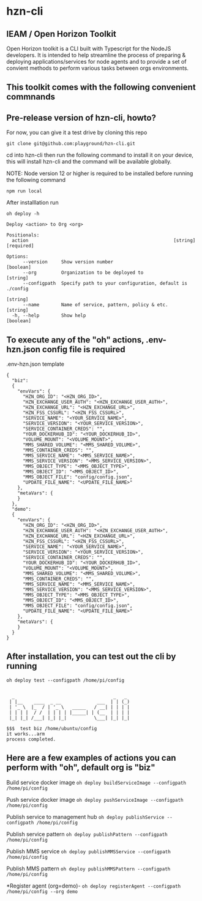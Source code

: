 # hzn-cli 

## IEAM / Open Horizon Toolkit
Open Horizon toolkit is a CLI built with Typescript for the NodeJS developers.  It is intended to help streamline the process of preparing & deploying applications/services for node agents and to provide a set of convient methods to perform various tasks between orgs environments. 

## This toolkit comes with the following convenient commnands


## Pre-release version of hzn-cli, howto?

For now, you can give it a test drive by cloning this repo

```git clone git@github.com:playground/hzn-cli.git```

cd into hzn-cli then run the following command to install it on your device, this will install hzn-cli and the command will be available globally.

NOTE:  Node version 12 or higher is required to be installed before running the following command

```npm run local```

After installlation run

```oh deploy -h```
```
Deploy <action> to Org <org>

Positionals:
  action                                                     [string] [required]

Options:
      --version     Show version number                                [boolean]
      --org         Organization to be deployed to                      [string]
      --configpath  Specify path to your configuration, default is ./config
                                                                        [string]
      --name        Name of service, pattern, policy & etc.             [string]
  -h, --help        Show help                                          [boolean]
```

## To execute any of the "oh" actions, .env-hzn.json config file is required

.env-hzn.json template
```
{
  "biz": 
  {
    "envVars": {
      "HZN_ORG_ID": "<HZN_ORG_ID>",
      "HZN_EXCHANGE_USER_AUTH": "<HZN_EXCHANGE_USER_AUTH>",
      "HZN_EXCHANGE_URL": "<HZN_EXCHANGE_URL>",
      "HZN_FSS_CSSURL": "<HZN_FSS_CSSURL>",  
      "SERVICE_NAME": "<YOUR_SERVICE_NAME>",
      "SERVICE_VERSION": "<YOUR_SERVICE_VERSION>",
      "SERVICE_CONTAINER_CREDS": "",
      "YOUR_DOCKERHUB_ID": "<YOUR_DOCKERHUB_ID>",
      "VOLUME_MOUNT": "<VOLUME_MOUNT>",
      "MMS_SHARED_VOLUME": "<MMS_SHARED_VOLUME>",
      "MMS_CONTAINER_CREDS": "",
      "MMS_SERVICE_NAME": "<MMS_SERVICE_NAME>",
      "MMS_SERVICE_VERSION": "<MMS_SERVICE_VERSION>",
      "MMS_OBJECT_TYPE": "<MMS_OBJECT_TYPE>",
      "MMS_OBJECT_ID": "<MMS_OBJECT_ID>",
      "MMS_OBJECT_FILE": "config/config.json",
      "UPDATE_FILE_NAME": "<UPDATE_FILE_NAME>"  
    },
    "metaVars": {
    }
  },
  "demo": 
  {
    "envVars": {
      "HZN_ORG_ID": "<HZN_ORG_ID>",
      "HZN_EXCHANGE_USER_AUTH": "<HZN_EXCHANGE_USER_AUTH>",
      "HZN_EXCHANGE_URL": "<HZN_EXCHANGE_URL>",
      "HZN_FSS_CSSURL": "<HZN_FSS_CSSURL>",  
      "SERVICE_NAME": "<YOUR_SERVICE_NAME>",
      "SERVICE_VERSION": "<YOUR_SERVICE_VERSION>",
      "SERVICE_CONTAINER_CREDS": "",
      "YOUR_DOCKERHUB_ID": "<YOUR_DOCKERHUB_ID>",
      "VOLUME_MOUNT": "<VOLUME_MOUNT>",
      "MMS_SHARED_VOLUME": "<MMS_SHARED_VOLUME>",
      "MMS_CONTAINER_CREDS": "",
      "MMS_SERVICE_NAME": "<MMS_SERVICE_NAME>",
      "MMS_SERVICE_VERSION": "<MMS_SERVICE_VERSION>",
      "MMS_OBJECT_TYPE": "<MMS_OBJECT_TYPE>",
      "MMS_OBJECT_ID": "<MMS_OBJECT_ID>",
      "MMS_OBJECT_FILE": "config/config.json",
      "UPDATE_FILE_NAME": "<UPDATE_FILE_NAME>"  
    },
    "metaVars": {
    }
  }
}
```

## After installation, you can test out the cli by running

```oh deploy test --configpath /home/pi/config```
```

  _                                    _   _ 
 | |__    ____  _ __             ___  | | (_)
 | '_ \  |_  / | '_ \   _____   / __| | | | |
 | | | |  / /  | | | | |_____| | (__  | | | |
 |_| |_| /___| |_| |_|          \___| |_| |_|
                                             
$$$  test biz /home/ubuntu/config 
it works...arm
process completed.
```

## Here are a few examples of actions you can perform with "oh", default org is "biz"

Build service docker image
```oh deploy buildServiceImage --configpath /home/pi/config```

Push service docker image
```oh deploy pushServiceImage --configpath /home/pi/config```

Publish service to management hub
```oh deploy publishService --configpath /home/pi/config```

Publish service pattern
```oh deploy publishPattern --configpath /home/pi/config```

Publish MMS service
```oh deploy publishMMSService --configpath /home/pi/config```

Publish MMS pattern
```oh deploy publishMMSPattern --configpath /home/pi/config```

*Register agent (org=demo)- 
```oh deploy registerAgent --configpath /home/pi/config --org demo```